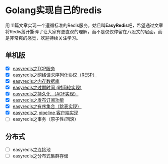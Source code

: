 # Golang实现自己的redis

用 11篇文章实现一个遵循标准的Redis服务，姑且叫**EasyRedis**吧，希望通过文章将Redis掰开撕碎了让大家有更直观的理解，而不是仅仅停留在八股文的层面，而是非常爽的感觉，欢迎持续关注学习。

## 单机版
- [x] [easyredis之TCP服务](https://github.com/gofish2020/easyredis/blob/main/doc/1.tcp%E6%9C%8D%E5%8A%A1/tcp%E6%9C%8D%E5%8A%A1.md) 
- [x] [easyredis之网络请求序列化协议（RESP）](https://github.com/gofish2020/easyredis/blob/main/doc/2.Redis%E5%BA%8F%E5%88%97%E5%8C%96%E5%8D%8F%E8%AE%AE/RESP.md)
- [x] [easyredis之内存数据库](https://github.com/gofish2020/easyredis/blob/main/doc/3.%E5%86%85%E5%AD%98%E6%95%B0%E6%8D%AE%E5%BA%93/%E5%86%85%E5%AD%98%E6%95%B0%E6%8D%AE%E5%BA%93.md)
- [x] [easyredis之过期时间 (时间轮实现)](https://github.com/gofish2020/easyredis/blob/main/doc/4.%E5%BB%B6%E8%BF%9F%E7%AE%97%E6%B3%95(%E6%97%B6%E9%97%B4%E8%BD%AE)/%E6%97%B6%E9%97%B4%E8%BD%AE.md)
- [x] [easyredis之持久化 （AOF实现）](https://github.com/gofish2020/easyredis/blob/main/doc/5.%E6%8C%81%E4%B9%85%E5%8C%96%E4%B9%8BAOF/aof.md)
- [x] [easyredis之发布订阅功能](https://github.com/gofish2020/easyredis/blob/main/doc/6.%E5%8F%91%E5%B8%83%E8%AE%A2%E9%98%85/%E5%8F%91%E5%B8%83%E8%AE%A2%E9%98%85.md)
- [x] [easyredis之有序集合（跳表实现）](https://github.com/gofish2020/easyredis/blob/main/doc/7.%E8%B7%B3%E8%A1%A8%E7%9A%84%E5%AE%9E%E7%8E%B0/skiplist.md)
- [x] [easyredis之 pipeline 客户端实现](https://github.com/gofish2020/easyredis/blob/main/doc/8.pipeline%E5%AE%A2%E6%88%B7%E7%AB%AF/client.md)
- [ ] easyredis之事务（原子性/回滚）

## 分布式
- [ ] easyredis之连接池
- [ ] easyredis之分布式集群存储
